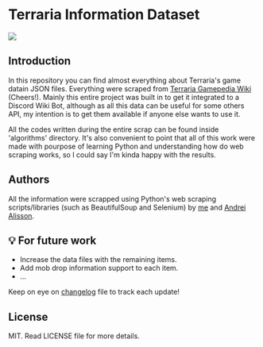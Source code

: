 # Terraria Information Dataset
<img src=https://img.shields.io/badge/Status-In%20Progress-yellow>

## Introduction

In this repository you can find almost everything about Terraria's game datain JSON files. Everything were scraped from [Terraria Gamepedia
Wiki](https://terraria.gamepedia.com/) (Cheers!). Mainly this entire project was built in to get it integrated to a
Discord Wiki Bot, although as all this data can be useful for some others API, my intention is to get them available if anyone
else wants to use it.

All the codes written during the entire scrap can be found inside 'algorithms' directory. It's also
convenient to point that all of this work were made with pourpose of learning Python and understanding how do web scraping 
works, so I could say I'm kinda happy with the results.

## Authors

All the information were scrapped using Python's web scraping scripts/libraries (such as BeautifulSoup
and Selenium) by [me](https://github.com/natan-dot-com) and [Andrei Alisson](https://github.com/AndreiAlisson).

## 💡 For future work
- Increase the data files with the remaining items.
- Add mob drop information support to each item.
- ...

Keep on eye on [changelog](changelog.md) file to track each update!

## License

MIT. Read LICENSE file for more details.
